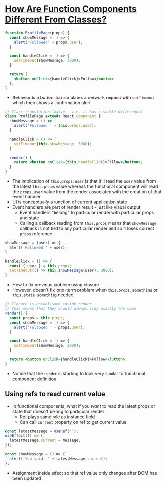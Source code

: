 # [How Are Function Components Different From Classes?](https://overreacted.io/how-are-function-components-different-from-classes/)

```jsx
function ProfilePage(props) {
  const showMessage = () => {
    alert('Followed' + props.user);
  }

  const handleClick = () => {
    setTimeout(showMessage, 3000);
  }

  return (
    <button onClick={handleClick}>Follow</button>
  );
}
```

* Behavior is a button that simulates a network request with `setTimeout` which then shows a confirmation alert

```jsx
// Class translation (naive - i.e. it has a subtle difference)
class ProfilePage extends React.Component {
  showMessage = () => {
    alert('Followed ' + this.props.user);
  }

  handleClick = () => {
    setTimeout(this.showMessage, 3000);
  }

  render() {
    return <button onClick={this.handleClick}>Follow</button>;
  }
}
```

* The implication of `this.props.user` is that it'll read the `user` value from the latest `this.props` value whereas the functional component will read the `props.user` value from the render associated with the creation of that event handler
* UI is conceptually a function of current application state
* Event handlers are part of render result - just like visual output
  * Event handlers "belong" to particular render with particular props and state
  * Calling a callback reading from `this.props` means that `showMessage` callback is not tied to any particular render and so it loses correct `props` reference

```jsx
showMessage = (user) => {
  alert('Followed ' + user);
}

handleClick = () => {
  const { user } = this.props;
  setTimeout(() => this.showMessage(user), 3000);
}
```

* How to fix previous problem using closure
* However, doesn't fix long-term problem when `this.props.something` or `this.state.something` needed

```jsx
// Closure is established inside render
// This means that they should always stay exactly the same
render() {
  const props = this.props;
  const showMessage = () => {
    alert('Followed ' + props.user);
  }

  const handleClick = () => {
    setTimeout(showMessage, 3000);
  }

  return <button onClick={handleClick}>Follow</button>;
}
```

* Notice that the `render` is starting to look very similar to functional component definition

## Using refs to read current value

* In functional components, what if you _want_ to read the latest props or state that doesn't belong to particular render
  * Ref plays same role as instance field
  * Can call `current` property on ref to get current value

```jsx
const latestMessage = useRef('');
useEffect(() => {
  latestMessage.current = message;
});

const showMessage = () => {
  alert('You said: ' + latestMessage.current);
};
```

* Assignment inside effect so that ref value only changes after DOM has been updated
